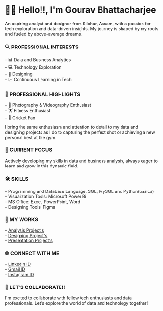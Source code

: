 <h1>👋🏻 Hello!!, I'm Gourav Bhattacharjee</h1>
An aspiring analyst and designer from Silchar, Assam, with a passion for tech exploration and data-driven insights. My journey is shaped by my roots and fueled by above-average dreams.

<h3>🔍 PROFESSIONAL INTERESTS</h3>
- 📊 Data and Business Analytics<br>
- 💻 Technology Exploration<br>
- 🎨 Designing<br>
- 📈 Continuous Learning in Tech

<h3>🌟 PROFESSIONAL HIGHLIGHTS</h3>
- 📸 Photography & Videography Enthusiast<br>
- 🏋️ Fitness Enthusiast<br>
- 🏏 Cricket Fan<br>

I bring the same enthusiasm and attention to detail to my data and designing projects as I do to capturing the perfect shot or achieving a new personal best at the gym.

<h3>🎯 CURRENT FOCUS</h3>

Actively developing my skills in data and business analysis, always eager to learn and grow in this dynamic field.

<h3>🛠️ SKILLS</h3>
- Programming and Database Language: SQL, MySQL and Python(basics)<br>
- Visualization Tools: Microsoft Power Bi<br>
- MS Office: Excel, PowerPoint, Word<br>
- Designing Tools: Figma<br>

<h3>📁 MY WORKS </h3>
- <a href="https://github.com/Gourav-Bhatt/Analysis_Project">Analysis Project's</a><br>
- <a href="https://github.com/Gourav-Bhatt/Designing_Project">Designing Project's</a><br>
- <a href="https://github.com/Gourav-Bhatt/Presentation-Project/tree/main">Presentation Project's</a><br>

<h3>🌐 CONNECT WITH ME</h3>
- <a href="www.linkedin.com/in/gourav-bhattacharjee-a133b9295">LinkedIn ID</a><br>
- <a href="gouravbhatt244@gmail.com">Gmail ID</a><br>
- <a href="https://www.instagram.com/gourav_data_designer/">Instagram ID</a><br>


<h3>🤝 LET'S COLLABORATE!!</h3>
I'm excited to collaborate with fellow tech enthusiasts and data professionals. Let's explore the world of data and technology together!

<!---
Gourav-Bhatt/Gourav-Bhatt is a ✨ special ✨ repository because its `README.md` (this file) appears on your GitHub profile.
You can click the Preview link to take a look at your changes.
--->
